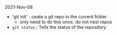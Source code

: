 2021-Nov-08

- 'git init` : ceate a git repo in the current folder
	- only need to do this once, do not nest repos
- `git status` : Tells the status of the repository

